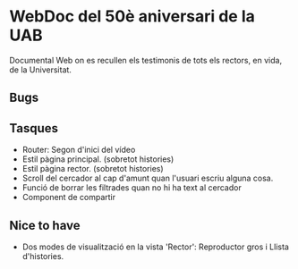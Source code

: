 # WebDoc del 50è aniversari de la UAB

Documental Web on es recullen els testimonis de tots els rectors, en vida, de la Universitat.

## Bugs

## Tasques
- Router: Segon d'inici del vídeo
- Estil pàgina principal. (sobretot histories)
- Estil pàgina rector. (sobretot histories)
- Scroll del cercador al cap d'amunt quan l'usuari escriu alguna cosa.
- Funció de borrar les filtrades quan no hi ha text al cercador
- Component de compartir

## Nice to have

- Dos modes de visualització en la vista 'Rector': Reproductor gros i Llista d'histories.